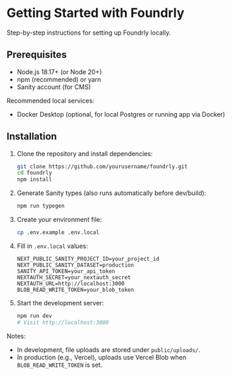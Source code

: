 # Getting Started with Foundrly

Step-by-step instructions for setting up Foundrly locally.

## Prerequisites
- Node.js 18.17+ (or Node 20+)
- npm (recommended) or yarn
- Sanity account (for CMS)

Recommended local services:
- Docker Desktop (optional, for local Postgres or running app via Docker)

## Installation
1. Clone the repository and install dependencies:
   ```bash
   git clone https://github.com/yourusername/foundrly.git
   cd foundrly
   npm install
   ```

2. Generate Sanity types (also runs automatically before dev/build):
   ```bash
   npm run typegen
   ```

3. Create your environment file:
   ```bash
   cp .env.example .env.local
   ```

4. Fill in `.env.local` values:
   ```env
   NEXT_PUBLIC_SANITY_PROJECT_ID=your_project_id
   NEXT_PUBLIC_SANITY_DATASET=production
   SANITY_API_TOKEN=your_api_token
   NEXTAUTH_SECRET=your_nextauth_secret
   NEXTAUTH_URL=http://localhost:3000
   BLOB_READ_WRITE_TOKEN=your_blob_token
   ```

5. Start the development server:
   ```bash
   npm run dev
   # Visit http://localhost:3000
   ```

Notes:
- In development, file uploads are stored under `public/uploads/`.
- In production (e.g., Vercel), uploads use Vercel Blob when `BLOB_READ_WRITE_TOKEN` is set.
